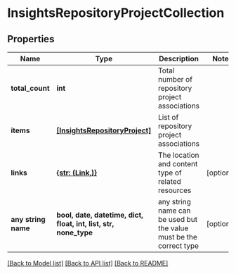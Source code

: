 # InsightsRepositoryProjectCollection


## Properties
Name | Type | Description | Notes
------------ | ------------- | ------------- | -------------
**total_count** | **int** | Total number of repository project associations | 
**items** | [**[InsightsRepositoryProject]**](InsightsRepositoryProject.md) | List of repository project associations | 
**links** | [**{str: (Link,)}**](Link.md) | The location and content type of related resources | [optional] 
**any string name** | **bool, date, datetime, dict, float, int, list, str, none_type** | any string name can be used but the value must be the correct type | [optional]

[[Back to Model list]](../README.md#documentation-for-models) [[Back to API list]](../README.md#documentation-for-api-endpoints) [[Back to README]](../README.md)


